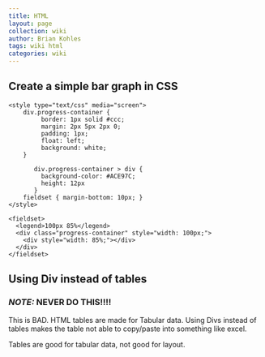 ```yaml
---
title: HTML
layout: page
collection: wiki
author: Brian Kohles
tags: wiki html
categories: wiki
---
```


## Create a simple bar graph in CSS
```
<style type="text/css" media="screen">
	div.progress-container {
	     border: 1px solid #ccc;
	     margin: 2px 5px 2px 0;
	     padding: 1px;
	     float: left;
	     background: white;
	}
	
	   div.progress-container > div {
	     background-color: #ACE97C;
	     height: 12px
	   }
	fieldset { margin-bottom: 10px; }
</style>

<fieldset>
  <legend>100px 85%</legend>
  <div class="progress-container" style="width: 100px;">
    <div style="width: 85%;"></div>
  </div>
</fieldset>
```

## Using Div instead of tables
### *NOTE:* NEVER DO THIS!!!!
This is BAD. HTML tables are made for Tabular data. Using Divs instead of tables makes the table not able to copy/paste into something like excel.

Tables are good for tabular data, not good for layout.
